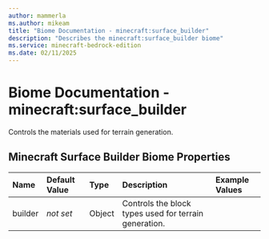 ```yaml
---
author: mammerla
ms.author: mikeam
title: "Biome Documentation - minecraft:surface_builder"
description: "Describes the minecraft:surface_builder biome"
ms.service: minecraft-bedrock-edition
ms.date: 02/11/2025 
---
```


# Biome Documentation - minecraft:surface_builder

Controls the materials used for terrain generation.


## Minecraft Surface Builder Biome Properties

|Name       |Default Value |Type |Description |Example Values |
|:----------|:-------------|:----|:-----------|:------------- |
| builder | *not set* | Object | Controls the block types used for terrain generation. |  | 